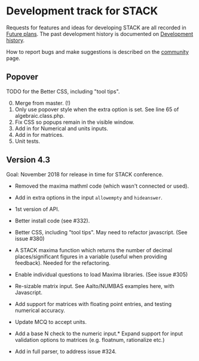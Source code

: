 # Development track for STACK

Requests for features and ideas for developing STACK are all recorded in [Future plans](Future_plans.md). The
past development history is documented on [Development history](Development_history.md).

How to report bugs and make suggestions is described on the [community](../About/Community.md) page.

## Popover

TODO for the Better CSS, including "tool tips".

0. Merge from master.  (!)
1. Only use popover style when the extra option is set. See line 65 of algebraic.class.php.
2. Fix CSS so popups remain in the visible window.
3. Add in for Numerical and units inputs.
4. Add in for matrices.
5. Unit tests.

## Version 4.3

Goal: November 2018 for release in time for STACK conference.

* Removed the maxima mathml code (which wasn't connected or used).
* Add in extra options in the input `allowempty` and `hideanswer`.

* 1st version of API.
* Better install code (see #332).
* Better CSS, including "tool tips".  May need to refactor javascript.  (See issue #380)
* A STACK maxima function which returns the number of decimal places/significant figures in a variable (useful when providing feedback).  Needed for the refactoring.
* Enable individual questions to load Maxima libraries.  (See issue #305)
* Re-sizable matrix input.  See Aalto/NUMBAS examples here, with Javascript.
* Add support for matrices with floating point entries, and testing numerical accuracy.
* Update MCQ to accept units.
* Add a base N check to the numeric input.* Expand support for input validation options to matrices (e.g. floatnum, rationalize etc.)
* Add in full parser, to address issue #324.

